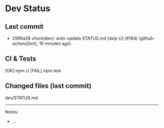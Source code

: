 # Dev Status

## Last commit
- 2996a28 chore(dev): auto-update STATUS.md [skip ci] (#184) (github-actions[bot], 16 minutes ago)
## CI & Tests
[OK] npm ci
[FAIL] npm test

## Changed files (last commit)
dev/STATUS.md

---
Notes:
- ...

